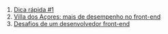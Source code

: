 1. [Dica rápida #1](http://willianjusten.com.br/dica-rapida-1/)
1. [Villa dos Açores: mais de desempenho no front-end](http://falandodeweb.com.br/post/19/villa-dos-acores-mais-de-desempenho-no-front-end)
1. [Desafios de um desenvolvedor front-end](http://tableless.com.br/desafios-de-um-desenvolvedor-front-end/)
